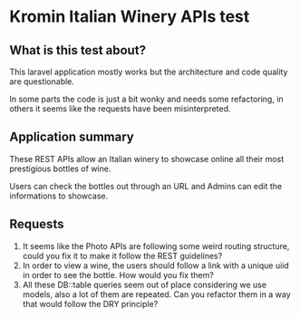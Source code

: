 # Kromin Italian Winery APIs test

## What is this test about?
This laravel application mostly works but the architecture and code quality are questionable.

In some parts the code is just a bit wonky and needs some refactoring, in others it seems like the requests have been misinterpreted.

## Application summary
These REST APIs allow an Italian winery to showcase online all their most prestigious bottles of wine.

Users can check the bottles out through an URL and Admins can edit the informations to showcase.

## Requests

1) It seems like the Photo APIs are following some weird routing structure, could you fix it to make it follow the REST guidelines?
2) In order to view a wine, the users should follow a link with a unique uiid in order to see the bottle. How would you fix them?
3) All these DB::table queries seem out of place considering we use models, also a lot of them are repeated. Can you refactor them in a way that would follow the DRY principle?
